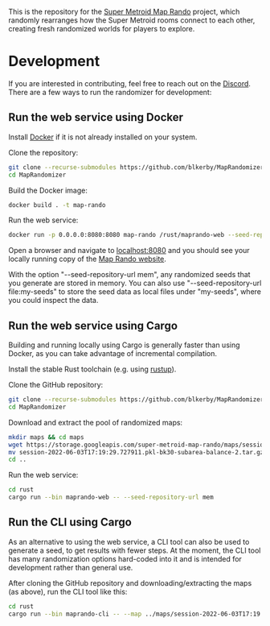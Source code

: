 This is the repository for the [Super Metroid Map Rando](https://maprando.com) project, which randomly rearranges how the Super Metroid rooms connect to each other, creating fresh randomized worlds for players to explore.

# Development

If you are interested in contributing, feel free to reach out on the [Discord](https://discord.gg/Gc99YV2ZcB). There are a few ways to run the randomizer for development:

## Run the web service using Docker

Install [Docker](https://docs.docker.com/get-docker/) if it is not already installed on your system. 

Clone the repository:

```sh
git clone --recurse-submodules https://github.com/blkerby/MapRandomizer
cd MapRandomizer
```

Build the Docker image:
```sh
docker build . -t map-rando
```
Run the web service:
```sh
docker run -p 0.0.0.0:8080:8080 map-rando /rust/maprando-web --seed-repository-url mem
```
Open a browser and navigate to [localhost:8080](http://localhost:8080) and you should see your locally running copy of the [Map Rando website](https://maprando.com).

With the option "--seed-repository-url mem", any randomized seeds that you generate are stored in memory. You can also use "--seed-repository-url file:my-seeds" to store the seed data as local files under "my-seeds", where you could inspect the data.

## Run the web service using Cargo

Building and running locally using Cargo is generally faster than using Docker, as you can take advantage of incremental compilation. 

Install the stable Rust toolchain (e.g. using [rustup](https://rustup.rs/)).

Clone the GitHub repository:

```sh
git clone --recurse-submodules https://github.com/blkerby/MapRandomizer
cd MapRandomizer
```

Download and extract the pool of randomized maps:

```sh
mkdir maps && cd maps
wget https://storage.googleapis.com/super-metroid-map-rando/maps/session-2022-06-03T17:19:29.727911.pkl-bk30-subarea-balance-2.tar.gz
mv session-2022-06-03T17:19:29.727911.pkl-bk30-subarea-balance-2.tar.gz maps.tar.gz && tar xfz maps.tar.gz
cd ..
```

Run the web service:

```sh
cd rust
cargo run --bin maprando-web -- --seed-repository-url mem
```

## Run the CLI using Cargo

As an alternative to using the web service, a CLI tool can also be used to generate a seed,  to get results with fewer steps. At the moment, the CLI tool has many randomization options hard-coded into it and is intended for development rather than general use.

After cloning the GitHub repository and downloading/extracting the maps (as above), run the CLI tool like this:

```sh
cd rust
cargo run --bin maprando-cli -- --map ../maps/session-2022-06-03T17:19:29.727911.pkl-bk30-subarea-balance-2/1000001.json --item-placement-seed 1 --input-rom YOUR-PATH-TO-VANILLA-ROM --output-rom OUTPUT-ROM-FILENAME
```
